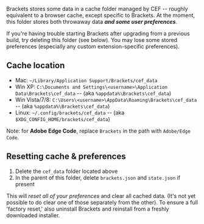 Brackets stores some data in a cache folder managed by CEF -- roughly equivalent to a browser cache, except specific to Brackets. At the moment, this folder stores both throwaway data **_and some user preferences_**.

If you're having trouble starting Brackets after upgrading from a previous build, try deleting this folder (see below). You may lose some stored preferences (especially any custom extension-specific preferences).

## Cache location

* Mac: ```~/Library/Application Support/Brackets/cef_data```
* Win XP: ```C:\Documents and Settings\<username>\Application Data\Brackets\cef_data``` -- (aka ```%appdata%\Brackets\cef_data```)
* Win Vista/7/8: ```C:\Users\<username>\AppData\Roaming\Brackets\cef_data``` -- (aka ```%appdata%\Brackets\cef_data```)
* Linux: ``~/.config/brackets/cef_data`` -- (aka ```$XDG_CONFIG_HOME/brackets/cef_data```)

Note: for **Adobe Edge Code**, replace `Brackets` in the path with `Adobe/Edge Code`.

## Resetting cache & preferences

1. Delete the `cef_data` folder located above
2. In the parent of this folder, delete `brackets.json` and `state.json` if present

This will _reset all of your preferences_ and clear all cached data.  (It's not yet possible to do clear one of those separately from the other).  To ensure a full 'factory reset,' also uninstall Brackets and reinstall from a freshly downloaded installer.